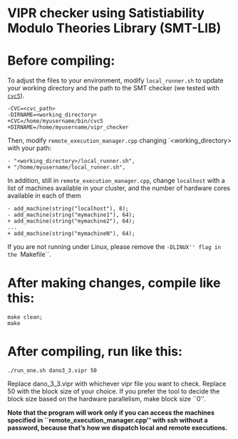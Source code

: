 # VIPR checker using Satistiability Modulo Theories Library (SMT-LIB)

# Before compiling:

To adjust the files to your environment, modify `local_runner.sh` to update your working directory and the path to the SMT checker (we tested with [`cvc5`](https://github.com/cvc5/cvc5)).
```
-CVC=<cvc_path>
-DIRNAME=<working_directory>
+CVC=/home/myusername/bin/cvc5
+DIRNAME=/home/myusername/vipr_checker
```
Then, modify ``remote_execution_manager.cpp`` changing `<working_directory> with your path:
```
- "<working_directory>/local_runner.sh",
+ "/home/myusername/local_runner.sh",
```

In addition, still in ``remote_execution_manager.cpp``, change ``localhost`` with a list of machines available in your cluster, and the number of hardware cores available in each of them
```
- add_machine(string("localhost"), 8);
- add_machine(string("mymachine1"), 64);
+ add_machine(string("mymachine2"), 64);
...
+ add_machine(string("mymachineN"), 64);
```

If you are not running under Linux, please remove the ``-DLINUX'' flag in the ``Makefile``.

# After making changes, compile like this:

```
make clean;
make
```

# After compiling, run like this:

```
./run_one.sh dano3_3.vipr 50
```

Replace dano_3_3.vipr with whichever vipr file you want to check.
Replace 50 with the block size of your choice. If you prefer the tool to decide the block size based on the hardware parallelism, make block size ``0''.

**Note that the program will work only if you can access the machines specified in ``remote_execution_manager.cpp'' with ssh without a password, because that’s how we dispatch local and remote executions.**
